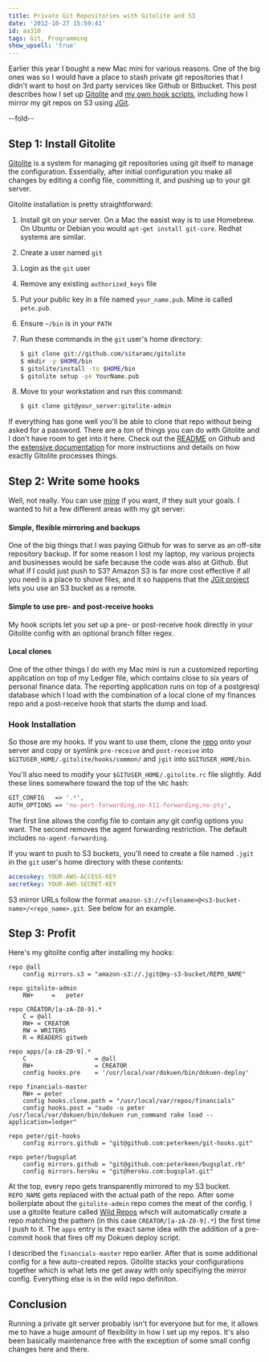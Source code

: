 ```yaml
---
title: Private Git Repositories with Gitolite and S3
date: '2012-10-27 15:59:41'
id: aa310
tags: Git, Programming
show_upsell: 'true'
---
```


Earlier this year I bought a new Mac mini for various reasons. One of the big ones was so I would
have a place to stash private git repositories that I didn't want to host on 3rd party services
like Github or Bitbucket. This post describes how I set up [Gitolite][gitolite] and [my own hook scripts][git-hooks],
including how I mirror my git repos on S3 using [JGit][jgit].

[gitolite]: https://github.com/sitaramc/gitolite
[jgit]: http://eclipse.org/jgit/
[git-hooks]: https://github.com/peterkeen/git-hooks

--fold--

## Step 1: Install Gitolite

[Gitolite][gitolite] is a system for managing git repositories using git itself to manage the configuration.
Essentially, after initial configuration you make all changes by editing a config file, committing
it, and pushing up to your git server.

Gitolite installation is pretty straightforward:

1. Install git on your server. On a Mac the easist way is to use Homebrew. On Ubuntu or Debian
   you would `apt-get install git-core`. Redhat systems are similar.
1. Create a user named `git`
2. Login as the `git` user
3. Remove any existing `authorized_keys` file
4. Put your public key in a file named `your_name.pub`. Mine is called `pete.pub`.
5. Ensure `~/bin` is in your `PATH`
5. Run these commands in the `git` user's home directory:

     ```bash
     $ git clone git://github.com/sitaramc/gitolite
     $ mkdir -p $HOME/bin
     $ gitolite/install -to $HOME/bin
     $ gitolite setup -pk YourName.pub
     ```

6. Move to your workstation and run this command:

     ```bash
     $ git clone git@your_server:gitolite-admin
     ```
     
If everything has gone well you'll be able to clone that repo without being asked for a password.
There are a *ton* of things you can do with Gitolite and I don't have room to get into it here. Check
out the [README][gitolite-readme] on Github and the [extensive documentation][gitolite-docs] for more
instructions and details on how exactly Gitolite processes things.

## Step 2: Write some hooks

Well, not really. You can use [mine][git-hooks] if you want, if they suit your goals. I wanted to
hit a few different areas with my git server:

#### Simple, flexible mirroring and backups

One of the big things that I was paying Github for was to serve as an off-site repository backup.
If for some reason I lost my laptop, my various projects and businesses would be safe because the
code was also at Github. But what if I could just push to S3? Amazon S3 is far more cost effective
if all you need is a place to shove files, and it so happens that the [JGit project][jgit] lets you use
an S3 bucket as a remote.

#### Simple to use pre- and post-receive hooks

My hook scripts let you set up a pre- or post-receive hook directly in your Gitolite config with
an optional branch filter regex.

#### Local clones

One of the other things I do with my Mac mini is run a customized reporting application on top of
my Ledger file, which contains close to six years of personal finance data. The reporting application
runs on top of a postgresql database which I load with the combination of a local clone
of my finances repo and a post-receive hook that starts the dump and load.

### Hook Installation

So those are my hooks. If you want to use them, clone the [repo][git-hooks] onto your server and copy or symlink
`pre-receive` and `post-receive` into `$GITUSER_HOME/.gitolite/hooks/common/` and `jgit` into
`$GITUSER_HOME/bin`.

You'll also need to modify your `$GITUSER_HOME/.gitolite.rc` file slightly. Add these lines somewhere
toward the top of the `%RC` hash:

```perl
GIT_CONFIG   => '.*',
AUTH_OPTIONS => 'no-port-forwarding,no-X11-forwarding,no-pty',
```

The first line allows the config file to contain any git config options you want. The second removes
the agent forwarding restriction. The default includes `no-agent-forwarding`.

If you want to push to S3 buckets, you'll need to create a file named `.jgit` in the `git` user's
home directory with these contents:

```yaml
accesskey: YOUR-AWS-ACCESS-KEY
secretkey: YOUR-AWS-SECRET-KEY
```

S3 mirror URLs follow the format `amazon-s3://<filename>@<s3-bucket-name>/<repo_name>.git`. See below
for an example.

## Step 3: Profit

Here's my gitolite config after installing my hooks:

```text
repo @all
    config mirrors.s3 = "amazon-s3://.jgit@my-s3-bucket/REPO_NAME"

repo gitolite-admin
    RW+     =   peter

repo CREATOR/[a-zA-Z0-9].*
    C = @all
    RW+ = CREATOR
    RW = WRITERS
    R = READERS gitweb

repo apps/[a-zA-Z0-9].*
    C                   = @all
    RW+                 = CREATOR
    config hooks.pre    = '/usr/local/var/dokuen/bin/dokuen-deploy'

repo financials-master
    RW+ = peter
    config hooks.clone.path = "/usr/local/var/repos/financials"
    config hooks.post = "sudo -u peter /usr/local/var/dokuen/bin/dokuen run_command rake load --application=ledger"

repo peter/git-hooks
    config mirrors.github = "git@github.com:peterkeen/git-hooks.git"

repo peter/bugsplat
    config mirrors.github = "git@github.com:peterkeen/bugsplat.rb"
    config mirrors.heroku = "git@heroku.com:bugsplat.git"
```

At the top, every repo gets transparently mirrored to my S3 bucket. `REPO_NAME` gets
replaced with the actual path of the repo. After some boilerplate about the `gitolite-admin`
repo comes the meat of the config. I use a gitolite feature called [Wild Repos][gitolite-wild-repos] which will
automatically create a repo matching the pattern (in this case `CREATOR/[a-zA-Z0-9].*`) the
first time I push to it. The `apps` entry is the exact same idea with the addition of a
pre-commit hook that fires off my Dokuen deploy script.

I described the `financials-master` repo earlier. After that is some additional config
for a few auto-created repos. Gitolite stacks your configurations together which is what
lets me get away with only specifiying the mirror config. Everything else is in the
wild repo definiton.

## Conclusion

Running a private git server probably isn't for everyone but for me, it allows me to have
a huge amount of flexibility in how I set up my repos. It's also been basically maintenance
free with the exception of some small config changes here and there.

[gitolite-wiki]: https://github.com/sitaramc/gitolite/wiki
[gitolite-wild-repos]: http://sitaramc.github.com/gitolite/wild.html
[gitolite-docs]: http://sitaramc.github.com/gitolite/master-toc.html
[gitolite-readme]: https://github.com/sitaramc/gitolite#readme

